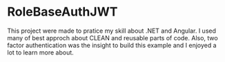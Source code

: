 # RoleBaseAuthJWT
This project were made to pratice my skill about .NET and Angular. I used many of best approch about CLEAN and reusable parts of code. Also, two factor authentication was the insight to build this example and I enjoyed a lot to learn more about.

